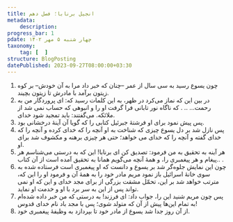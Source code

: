 ```yaml
---
title: انجیل برنابا؛ فصل دهم
metadata:
    description:
progress_bar: 1
pdate: چهار شنبه ۵ مهر ۱۴۰۲    
taxonomy:
    tag: [  ]
structure: BlogPosting
datePublished: 2023-09-27T08:00:00+03:30
---
```

1. چون یسوع رسید به سی سال از عمر –چنان که خبر داد مرا به آن خودش– بر کوه زیتون برآمد با مادرش تا زیتون بچیند. 
2. در بین این که نماز می‌کرد در ظهر، به این کلمات رسید که: ای پروردگار من به رحمت… .. .  که ناگاه نور تابانی فرا گرفت او را و انبوهی که حساب نمی شد از ملائکه. می‌گفتند: باید تمجید شود خدای. 
3. پس پیش نمود برای او فرشتهٔ جبرئیل کتابی را که گویا آن آینهٔ درخشانی بود. 
4. پس نازل شد بر دل یسوع چیزی که شناخت به او آنچه را که خدای کرده و آنچه را که خدای گفته و آنچه را که خدای می خواهد؛ حتی هر چیزی برهنه و مکشوف شد برای او. 
5. هر آینه به تحقیق به من فرمود: تصدیق کن ای برنابا! این که به درستی می‌شناسم هر پیغام و هر پیغمبری را، و همهٔ آنچه می‌گویم همانا به تحقیق آمده است از آن کتاب.. .  
6. چون این نمایش جلوه‌گر شد بر یسوع و دانست که او پیغمبری است فرستاده شده به سوی خانهٔ اسرائیل باز نمود مریم مادر خود را به همهٔ آن و فرمود او را این که، مترتب خواهد شد بر این، تحمّل مشقت بزرگی از برای مجد خدای و این که او نمی تواند پس از این به سر برد با او و خدمت او نماید. 
7. پس چون مریم شنید این را، جواب داد: ای فرزند! به درستی که من خبر داده شده‌ام به تمام این‌ها پیش از آن که متولد شوی؛ پس با مجد باد نام خدای قدوس! 
8. از آن روز جدا شد یسوع از مادر خود تا بپردازد به وظیفهٔ پیغمبری خود.